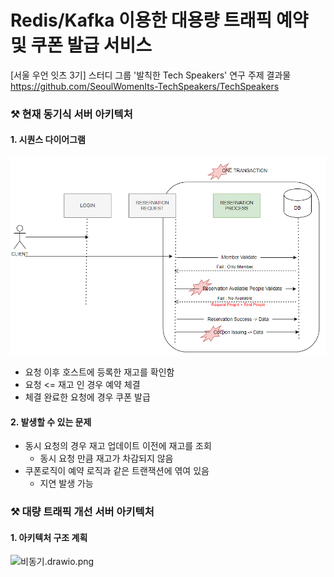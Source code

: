 # Redis/Kafka 이용한 대용량 트래픽 예약 및 쿠폰 발급 서비스

[서울 우언 잇츠 3기] 스터디 그룹 '발칙한 Tech Speakers' 연구 주제 결과물   
https://github.com/SeoulWomenIts-TechSpeakers/TechSpeakers
### ⚒️ 현재 동기식 서버 아키텍처

#### 1. 시퀀스 다이어그램
![img.png](img.png)
- 요청 이후 호스트에 등록한 재고를 확인함
- 요청 <= 재고 인 경우 예약 체결
- 체결 완료한 요청에 경우 쿠폰 발급 

#### 2. 발생할 수 있는 문제 
- 동시 요청의 경우 재고 업데이트 이전에 재고를 조회 
  - 동시 요청 만큼 재고가 차감되지 않음 
- 쿠폰로직이 예약 로직과 같은 트랜잭션에 엮여 있음 
  - 지연 발생 가능 

### ⚒️ 대량 트래픽 개선 서버 아키텍처 
#### 1. 아키텍처 구조 계획
![비동기.drawio.png](..%2F..%2FOneDrive%2F%EB%B0%94%ED%83%95%20%ED%99%94%EB%A9%B4%2Fstudying%2FKafkaRedis%2F%EB%B9%84%EB%8F%99%EA%B8%B0.drawio.png)